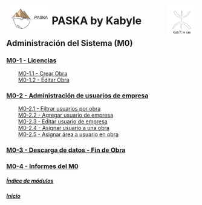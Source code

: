 <!---![LogoKabyle-Sinfondo-palabraKabYle](https://github.com/kabyleuy/kabyle2/blob/main/resources/LogoKabyle-Sinfondo-palabraKabYle.png?raw=true)--->
<!---![PalabraKabyle](resources/LogoKabyle-Sinfondo-palabraKabYle.png)--->

<img
  width="80"
  src="resources/LogoKabyle-Sinfondo-palabraKabYle.png"
  alt="Alt text"
  title="Kabyle SAS"
  style="display: inline-block; margin: 0 auto; max-width: 300px"
  align=right>
<img
  width="120"
  src="resources/Logo1-paska-CHCH.jpg"
  alt="Alt text"
  title="Paska by Kabyle"
  style="display: inline-block; margin: 0 auto; max-width: 300px"
  align=left>
  
<!---![Logo1-paska-CHCH](https://user-images.githubusercontent.com/111294790/187100277-dbd68fe2-9f6e-4175-b8bc-5bff73e4aed4.jpg)--->
# PASKA by Kabyle
## Administración del Sistema (M0)
###

### [M0-1 - Licencias](./M0.1-Licencias.md)

&nbsp; &nbsp; &nbsp; &nbsp; [M0-1.1 - Crear Obra](./M0.1.1-CrearObra.md)  <br>
&nbsp; &nbsp; &nbsp; &nbsp; [M0-1.2 - Editar Obra](./M0.1.2-EditarObra.md)  <br>
### [M0-2 - Administración de usuarios de empresa](./M0.2-AdministracionUsuariosEmpresa.md)
&nbsp; &nbsp; &nbsp; &nbsp; [M0-2.1 - Filtrar usuarios por obra](./M0.2.1-FiltrarUsuariosxObra.md)  <br>
&nbsp; &nbsp; &nbsp; &nbsp; [M0-2.2 - Agregar usuario de empresa](./M0.2.2-AgregarUsuarioEmpresa.md)  <br>
&nbsp; &nbsp; &nbsp; &nbsp; [M0-2.3 - Editar usuario de empresa](./M0.2.3-EditarUsuarioEmpresa.md)  <br>
&nbsp; &nbsp; &nbsp; &nbsp; [M0-2.4 - Asignar usuario a una obra](./M0.2.4-AsignarUsuarioAObra.md)  <br>
&nbsp; &nbsp; &nbsp; &nbsp; [M0-2.5 - Asignar área a usuario en obra](./M0.2.5-AsignarAreaUsuarioObra.md)
### [M0-3 - Descarga de datos - Fin de Obra](./M0.3-DescargaDatos.md)
### [M0-4 - Informes del M0](./M0.4-Informes_M0.md)


##### [Índice de módulos](./IndiceDeModulos.md) 
##### [Inicio](./README.md)  
<!---#### [Contacto](./Contacto.md)--->
 
